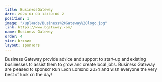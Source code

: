 ```yaml
---
title: BusinessGateway
date: 2024-03-08 13:30:00 Z
position: 1
image: "/uploads/Business%20Gateway%20logo.jpg"
link: https://www.bgateway.com/
name: Business Gateway
order: 4
tier: bronze
layout: sponsors
---
```


Business Gateway provide advice and support to start-up and existing businesses to assist them to grow and create local jobs. Business Gateway are pleased to sponsor Run Loch Lomond 2024 and wish everyone the very best of luck on the day!